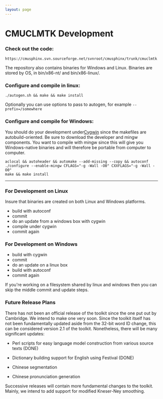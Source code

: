 ```yaml
---
layout: page 
---
```

# CMUCLMTK Development

### Check out the code:

	
	https://cmusphinx.svn.sourceforge.net/svnroot/cmusphinx/trunk/cmuclmtk

The repository also contains binaries for Windows and Linux. Binaries are 
stored by OS, in bin/x86-nt/ and bin/x86-linux/.
### Configure and compile in linux:

	
	./autogen.sh && make && make install


Optionally you can use options to pass to autogen, for example 
`--prefix=/somewhere`

### Configure and compile for Windows:

You should do your development under[Cygwin](http://cygwin.com) since the 
makefiles are autobuild-oriented. Be sure to download the developer and mingw 
components. You want to compile with mingw since this will give you 
Windows-native binaries and will therefore be portable from computer to 
computer.

	
	aclocal && autoheader && automake --add-missing --copy && autoconf
	./configure --enable-mingw CFLAGS="-g -Wall -O0" CXXFLAGS="-g -Wall -O0"
	make && make install


----
### For Development on Linux

Insure that binaries are created on both Linux and Windows platforms.

*   build with autoconf
*   commit
*   do an update from a windows box with cygwin
*   compile under cygwin
*   commit again

### For Development on Windows

*  build with cygwin
*  commit
*  do an update on a linux box
*  build with autoconf
*  commit again

If you're working on a filesystem shared by linux and windows then you can skip 
the middle commit and update steps.

### Future Release Plans

There has not been an official release of the toolkit since the one put out by 
Cambridge.  We intend to make one very soon.  Since the toolkit itself has not 
been fundamentally updated aside from the 32-bit word ID change, this can be 
considered version 2.1 of the toolkit.  Nonetheless, there will be many 
significant updates:


*  Perl scripts for easy language model construction from various source texts 
(DONE)

*  Dictionary building support for English using Festival (DONE)

*  Chinese segmentation

*  Chinese pronunciation generation

Successive releases will contain more fundamental changes to the toolkit.  
Mainly, we intend to add support for modified Kneser-Ney smoothing.
